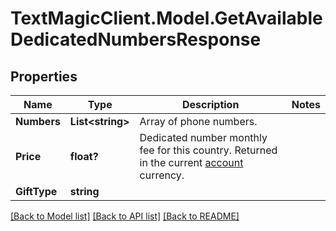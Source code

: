 # TextMagicClient.Model.GetAvailableDedicatedNumbersResponse
## Properties

Name | Type | Description | Notes
------------ | ------------- | ------------- | -------------
**Numbers** | **List&lt;string&gt;** | Array of phone numbers. | 
**Price** | **float?** | Dedicated number monthly fee for this country. Returned in the current [account](https://docs.textmagic.com/#tag/User) currency. | 
**GiftType** | **string** |  | 

[[Back to Model list]](../README.md#documentation-for-models) [[Back to API list]](../README.md#documentation-for-api-endpoints) [[Back to README]](../README.md)

